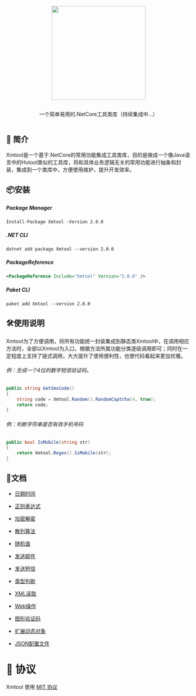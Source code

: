 <div align="center">
<article style="display: flex; flex-direction: column; align-items: center; justify-content: center;">
    <p align="center"><img width="256" src="http://res.dayuan.tech/images/xmtool.png" /></p>
    <p>
        一个简单易用的.NetCore工具类库（持续集成中...）
    </p>
</article>
</div>


##  :beginner: 简介

Xmtool是一个基于.NetCore的常用功能集成工具类库，目的是做成一个像Java语言中的Hutool类似的工具库，将和具体业务逻辑无关的常用功能进行抽象和封装，集成到一个类库中，方便使用维护，提升开发效率。



## :package:安装

##### Package Manager

```shell
Install-Package Xmtool -Version 2.0.0
```

##### .NET CLI

```shell
dotnet add package Xmtool --version 2.0.0
```

##### PackageReference

```xml
<PackageReference Include="Xmtool" Version="2.0.0" />
```

##### Paket CLI

```shell
paket add Xmtool --version 2.0.0
```



## :hammer_and_wrench:使用说明

Xmtool为了方便调用，将所有功能统一封装集成到静态类Xmtool中，在调用相应方法时，全部以Xmtool为入口，根据方法所属功能分类逐级调用即可；同时在一定程度上支持了链式调用，大大提升了使用便利性，也使代码看起来更加优雅。

###### 例：生成一个4位的数字短信验证码。

```c#
public string GetSmsCode()
{
    string code = Xmtool.Random().RandomCaptcha(4, true);
    return code;
}
```

###### 例：判断字符串是否有效手机号码

```c#
public bool IsMobile(string str)
{
    return Xmtool.Regex().IsMobile(str);
}
```



## :pencil:文档

- [日期时间](docs/datetime.md)

- [正则表达式](docs/regex.md)
- [加密解密](docs/crypto.md)
- [散列算法](docs/hash.md)
- [随机值](docs/random.md)
- [发送邮件](docs/sendmail.md)
- [发送短信](docs/sendsms.md)
- [类型判断](docs/types.md)
- [XML读取](docs/xml.md)
- [Web操作](docs/web.md)
- [图形验证码](docs/captcha.md)
- [扩展动态对象](docs/dynamicobj.md)
- [JSON配置文件](docs/json.md)



# 🎈 协议

Xmtool 使用 [MIT 协议](https://github.com/softwaiter/Xmtool/blob/master/LICENSE)
